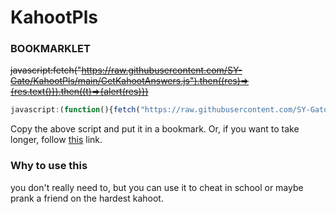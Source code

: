 # KahootPls

### BOOKMARKLET

~~javascript:fetch("https://raw.githubusercontent.com/SY-Gato/KahootPls/main/GetKahootAnswers.js").then((res)=>{res.text()}).then((t)=>{alert(res)})~~
```js
javascript:(function(){fetch("https://raw.githubusercontent.com/SY-Gato/KahootPls/main/GetKahootAnswers.js").then((res)=>res.text().then((t)=>alert(t)))})()
```


Copy the above script and put it in a bookmark. Or, if you want to take longer, follow [this](https://github.com/SY-Gato/KahootPls/blob/main/BOOKMARKLET.min.md) link.

### Why to use this
you don't really need to, but you can use it to cheat in school or maybe prank a friend on the hardest kahoot.
